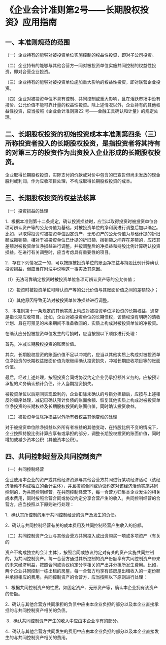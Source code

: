 # 《企业会计准则第2号——长期股权投资》应用指南

 

## 一、本准则规范的范围

（一）企业持有的能够对被投资单位实施控制的权益性投资，即对子公司投资。

（二）企业持有的能够与其他合营方一同对被投资单位实施共同控制的权益性投资，即对合营企业投资。

（三）企业持有的能够对被投资单位施加重大影响的权益性投资，即对联营企业投资。

（四）企业对被投资单位不具有控制、共同控制或重大影响，且在活跃市场中没有报价、公允价值不能可靠计量的权益性投资。除上述情况以外，企业持有的其他权益性投资，应当按照《企业会计准则第22 号——金融工具确认和计量》的规定处理。

## 二、长期股权投资的初始投资成本本准则第四条（三）所称投资者投入的长期股权投资，是指投资者将其持有的对第三方的投资作为出资投入企业形成的长期股权投资。

企业取得长期股权投资，实际支付的价款或对价中包含的已宣告但尚未发放的现金股利或利润，作为应收项目处理，不构成取得长期股权投资的成本。

## 三、长期股权投资的权益法核算

（一）投资损益的处理

1．根据本准则第十二条规定，确认投资损益时，应当以取得投资时被投资单位各项可辨认资产等的公允价值为基础，对被投资单位的净利润进行调整后加以确定。比如，以取得投资时被投资单位固定资产、无形资产的公允价值为基础计提的折旧额或摊销额，相对于被投资单位已计提的折旧额、摊销额之间存在差额的，应按其差额对被投资单位净损益进行调整，并按调整后的净损益和持股比例计算确认投资损益。在进行有关调整时，应当考虑具有重要性的项目。

2．存在下列情况之一的，可以按照被投资单位的账面净损益与持股比例计算确认投资损益，但应当在附注中说明这一事实及其原因。

（1）无法可靠确定投资时被投资单位各项可辨认资产等的公允价值；

（2）投资时被投资单位可辨认资产等的公允价值与其账面价值之间的差额较小；

（3）其他原因导致无法对被投资单位净损益进行调整。

3．本准则第十一条规定的其他实质上构成对被投资单位净投资的长期权益，通常是指长期应收项目。比如，企业对被投资单位的长期债权，该债权没有明确的清收计划、且在可预见的未来期间不准备收回的，实质上构成对被投资单位的净投资。

在确认应分担被投资单位发生的亏损时，应当按照以下顺序进行处理：

首先，冲减长期股权投资的账面价值。

其次，长期股权投资的账面价值不足以冲减的，应当以其他实质上构成对被投资单位净投资的长期权益账面价值为限继续确认投资损失，冲减长期应收项目等的账面价值。

最后，经过上述处理，按照投资合同或协议约定企业仍承担额外义务的，应按预计承担的义务确认预计负债，计入当期投资损失。

被投资单位以后期间实现盈利的，企业扣除未确认的亏损分担额后，应按与上述相反的顺序处理，减记已确认预计负债的账面余额、恢复其他实质上构成对被投资单位净投资的长期权益及长期股权投资的账面价值，同时确认投资收益。

（二）被投资单位除净损益以外所有者权益其他变动的处理

对于被投资单位除净损益以外所有者权益的其他变动，在持股比例不变的情况下，企业按照持股比例计算应享有或承担的部分，调整长期股权投资的账面价值，同时增加或减少资本公积（其他资本公积）。

## 四、共同控制经营及共同控制资产

（一）共同控制经营

企业使用本企业的资产或其他经济资源与其他合营方共同进行某项经济活动（该经济活动不构成独立的会计主体），并且按照合同或协议约定对该经济活动实施共同控制的，为共同控制经营。在共同控制经营下，每一合营方归集本企业发生的相关成本费用，同时按照合营合同或协议约定分享合营产生的收入。共同控制经营的合营方，应当按照以下原则进行处理：

1．确认其所控制的用于共同控制经营的资产及发生的负债。

2．确认与共同控制经营有关的成本费用及共同控制经营产生收入的份额。

（二）共同控制资产企业与其他合营方共同投入或出资购买一项或多项资产（有关的

资产不构成独立的会计主体），按照合同或协议约定对有关的资产实施共同控制的，为共同控制资产。每一合营方通过其所控制的资产份额享有共同控制资产带来的未来经济利益，按照合同或协议约定分享相关的产出并分担所发生费用。比如，两个企业共同控制一栋出租的房屋，每一合营方均享有该房屋出租收入的一定份额并承担相应的费用。共同控制资产的合营方，应当按照以下原则进行处理：

1．根据共同控制资产的性质，如固定资产、无形资产等，确认本企业拥有该资产的份额。

​    2．确认与其他合营方共同承担的负债中应由本企业负担的部分以及本企业直接承担的与共同控制资产相关的负债。

​    3．确认共同控制资产产生的收入中应由本企业享有的部分。

4．确认与其他合营方共同发生的费用中应由本企业负担的部分以及本企业直接发生的与共同控制资产相关的费用。

 